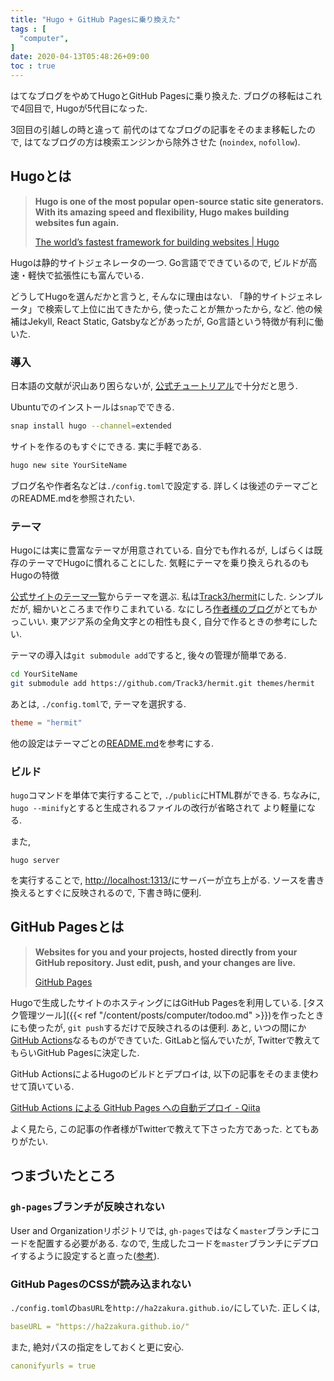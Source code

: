 ```yaml
---
title: "Hugo + GitHub Pagesに乗り換えた"
tags : [
  "computer",
]
date: 2020-04-13T05:48:26+09:00
toc : true
---
```


はてなブログをやめてHugoとGitHub Pagesに乗り換えた. 
ブログの移転はこれで4回目で, 
Hugoが5代目になった. 
<!--more-->
3回目の引越しの時と違って
前代のはてなブログの記事をそのまま移転したので, 
はてなブログの方は検索エンジンから除外させた
(`noindex`, `nofollow`). 

## Hugoとは

>**Hugo is one of the most popular open-source static site generators. With its amazing speed and flexibility, Hugo makes building websites fun again.**  
>
>[The world’s fastest framework for building websites | Hugo](https://gohugo.io/)

Hugoは静的サイトジェネレータの一つ. 
Go言語でできているので, 
ビルドが高速・軽快で拡張性にも富んでいる. 

どうしてHugoを選んだかと言うと, 
そんなに理由はない. 
「静的サイトジェネレータ」で検索して上位に出てきたから, 
使ったことが無かったから, など. 
他の候補はJekyll, React Static, Gatsbyなどがあったが, 
Go言語という特徴が有利に働いた. 

### 導入

日本語の文献が沢山あり困らないが, 
[公式チュートリアル](https://gohugo.io/getting-started/quick-start/)で十分だと思う. 

Ubuntuでのインストールは`snap`でできる. 

```bash
snap install hugo --channel=extended
```

サイトを作るのもすぐにできる. 
実に手軽である. 

```bash
hugo new site YourSiteName
```

ブログ名や作者名などは`./config.toml`で設定する. 
詳しくは後述のテーマごとのREADME.mdを参照されたい.

### テーマ

Hugoには実に豊富なテーマが用意されている. 
自分でも作れるが, 
しばらくは既存のテーマでHugoに慣れることにした. 
気軽にテーマを乗り換えられるのも
Hugoの特徴

[公式サイトのテーマ一覧](https://themes.gohugo.io/)からテーマを選ぶ. 
私は[Track3/hermit](https://github.com/Track3/hermit)にした. 
シンプルだが, 細かいところまで作りこまれている. 
なにしろ[作者様のブログ](https://ojbk.im/)がとてもかっこいい. 
東アジア系の全角文字との相性も良く, 
自分で作るときの参考にしたい. 

テーマの導入は`git submodule add`ですると, 
後々の管理が簡単である. 

```bash
cd YourSiteName
git submodule add https://github.com/Track3/hermit.git themes/hermit
```

あとは, `./config.toml`で, テーマを選択する.

```toml
theme = "hermit"
```

他の設定はテーマごとの[README.md](https://github.com/Track3/hermit/blob/master/README.md)を参考にする.

### ビルド

`hugo`コマンドを単体で実行することで, 
`./public`にHTML群ができる. 
ちなみに, 
`hugo --minify`とすると生成されるファイルの改行が省略されて
より軽量になる.

また, 

```
hugo server
```

を実行することで,
[http://localhost:1313/](http://localhost:1313/)にサーバーが立ち上がる.
ソースを書き換えるとすぐに反映されるので,
下書き時に便利.

## GitHub Pagesとは

>**Websites for you and your projects, hosted directly from your GitHub repository. Just edit, push, and your changes are live.**
>
>[GitHub Pages](https://pages.github.com/)

Hugoで生成したサイトのホスティングにはGitHub Pagesを利用している. 
[タスク管理ツール]({{< ref "/content/posts/computer/todoo.md" >}})を作ったときにも使ったが,
`git push`するだけで反映されるのは便利.
あと, いつの間にか[GitHub Actions](https://github.com/features/actions)なるものができていた.
GitLabと悩んでいたが, Twitterで教えてもらいGitHub Pagesに決定した.

GitHub ActionsによるHugoのビルドとデプロイは, 以下の記事をそのまま使わせて頂いている.

[GitHub Actions による GitHub Pages への自動デプロイ - Qiita](https://qiita.com/peaceiris/items/d401f2e5724fdcb0759d)

よく見たら, この記事の作者様がTwitterで教えて下さった方であった.
とてもありがたい.

## つまづいたところ

### `gh-pages`ブランチが反映されない

User and Organizationリポジトリでは, 
`gh-pages`ではなく`master`ブランチにコードを配置する必要がある.
なので, 
生成したコードを`master`ブランチにデプロイするように設定すると直った([参考](https://qiita.com/peaceiris/items/d401f2e5724fdcb0759d#user-and-organization-%E3%83%AA%E3%83%9D%E3%82%B8%E3%83%88%E3%83%AA%E3%81%AE%E5%A0%B4%E5%90%88)).


### GitHub PagesのCSSが読み込まれない

`./config.toml`の`basURL`を`http://ha2zakura.github.io/`にしていた.
正しくは,

```yml
baseURL = "https://ha2zakura.github.io/"
```

また, 絶対パスの指定をしておくと更に安心.

```yml
canonifyurls = true
```
